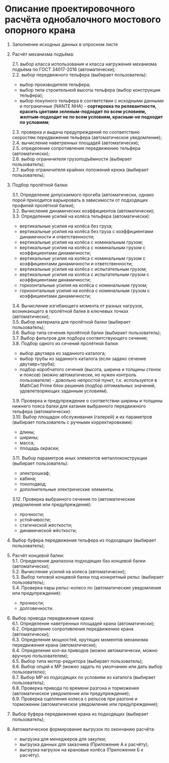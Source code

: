 # Описание проектировочного расчёта однобалочного мостового опорного крана

1. Заполнение исходных данных в опросном листе
2. Расчёт механизма подъёма:

    2.1. выбор класса использования и класса нагружения механизма подъёма по ГОСТ 34017-2016 (автоматически);  
    2.2. выбор передвижного тельфера (выбирает пользователь):

      * выбор производителя тельфера;
      * выбор типа строительной высоты тельфера (выбор конструкции тельфера);
      * выбор покупного тельфера в соответствии с исходными данными и пограничные (NANTE NHA) - **сортировка по релевантности, красить цветами зеленым-подходит по всем условиям, желтым-подходит не по всем условиям, красным-не подходит по условиям**;

    2.3. проверка и выдача предупреждений по соответствию скоростям передвижения тельфера (автоматическое уведомление);  
    2.4. вычисление наветренных площадей (автоматически);  
    2.5. определение сопротивления передвижению тельфера (автоматически);  
    2.6. выбор ограничителя грузоподъёмности (выбирает пользователь);  
    2.7. выбор ограничителя крайних положений крюка (выбирает пользователь);  
3. Подбор пролётной балки:

    3.1. Определение допускаемого прогиба (автоматически, однако порой приходится варьировать в зависимости от подходящих профилей пролётной балки);  
    3.2. Вычисление динамических коэффициентов (автоматически);  
    3.3. Определение усилий на колёса тельфера (автоматически):

      * вертикальные усилия на колёса без груза;
      * вертикальные усилия на колёса без груза с коэффициентами динамичности и ответственности;
      * вертикальные усилия на колёса с номинальным грузом;
      * вертикальные усилия на колёса с номинальным грузом с коэффициентами динамичности;
      * вертикальные усилия на колёса с номинальным грузом с коэффициентами динамичности и ответственности;
      * вертикальные усилия на колёса с испытательным грузом;
      * вертикальные усилия на колёса с испытательным грузом с коэффициентами динамичности;
      * горизонтальные усилия на колёса с номинальным грузом;
      * горизонтальные усилия на колёса с номинальным грузом с коэффициентами динамичности;

    3.4. Вычисление изгибающего момента от разных нагрузок, возникающего в пролётной балке в ключевых точках (автоматически);  
    3.5. Выбор материала для пролётной балки (выбирает пользователь);  
    3.6. Выбор типа сечения пролётной балки (выбирает пользователь);  
    3.7. Выбор фильтров для подбора соответствующего сечения;  
    3.8. Подбор одного из сечений пролётной балки:

      * выбор двутавра из заданного каталога;
      * выбор трубы из заданного каталога (если задано сечение двутавр+труба);
      * подбор коробчатого сечения (высота, ширина и толщины стенок и поясов) (можно автоматически, но нужен контроль пользователя) -
      довольно непростой пункт, т.к. используется в MathCad Prime блок решения (подбор оптимальных значений, удовлетворяющих заданным условиям).

    3.9. Проверка и предупреждение о соответствии ширины и толщины нижнего пояса балки для катания выбранного передвижного тельфера (автоматически).  
    3.10. Выбор площадок обслуживания (галерей) и их параметров (выбирает пользователь с ручными корректировками):

      * длины;
      * ширины;
      * масса;
      * площадь окраски;

    3.11. Выбор параметров иных элементов металлоконструкции (выбирает пользователь):

      * электрошкаф;
      * кабина;
      * токоподвод;
      * дополнительные электрические элементы.

    3.12. Проверка выбранного сечения по (автоматические уведомления или предупреждения):

      * прочности;
      * устойчивости;
      * статической жесткости;
      * динамической жёсткости;

4. Выбор буфера передвижения тельфера из подходящих (выбирает пользователь);
5. Расчёт концевой балки:  
    5.1. Определение диапазона подходящих баз концевой балки (автоматически);  
    5.2. Вычисление усилий на колеса (автоматически);  
    5.3. Выбор типовой концевой балки под конкретный рельс (выбирает пользователь);  
    5.4. Проверка пары рельс-колесо по (автоматические уведомления или предупреждения):

      * прочности;
      * долговечности.

6. Выбор привода передвижения крана:  
    6.1. Определение наветренных площадей крана (автоматически);  
    6.2. Определение сопротивления передвижению крана (автоматически);  
    6.3. Определение мощностей, крутящих моментов механизма передвижения крана (автоматически);  
    6.4. Определение кол-ва приводов (можно автоматически, можно вручную пользователем);  
    6.5. Выбор типа мотор-редуктора (выбирает пользователь);  
    6.6. Выбор опций к МР (можно задать по умолчанию или дать выбор пользователю);  
    6.7. Выбор МР из подходящих по условиям из каталога (выбирает пользователь);  
    6.8. Проверка привода по времени разгона и торможения (автоматическое уведомление или предупреждение);  
    6.9. Проверка сцепления колеса с рельсов при разгоне и торможении (автоматическое уведомление или предупреждение);
7. Выбор буфера передвижения крана из подходящих (выбирает пользователь);
8. Автоматическое формирование выгрузок по окончанию расчёта:

    * выгрузка для менеджеров для закупки;
    * выгрузка данных для заказчика (Приложение А к расчёту);
    * выгрузка нагрузок на крановые колёса (Приложение Б к расчёту).

